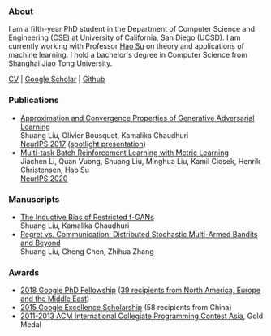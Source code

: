 ### About

I am a fifth-year PhD student in the Department of Computer Science and Engineering (CSE) at University of California, San Diego (UCSD). I am currently working with Professor [Hao Su](http://cseweb.ucsd.edu/~haosu/) on theory and applications of machine learning. I hold a bachelor's degree in Computer Science from Shanghai Jiao Tong University.

[CV](https://shuang-liu.github.io/CV.pdf) &#124; [Google Scholar](https://scholar.google.com/citations?user=01je3ewAAAAJ) &#124; [Github](https://github.com/shuang-liu)

### Publications
* [Approximation and Convergence Properties of
Generative Adversarial Learning](https://arxiv.org/abs/1705.08991)    
Shuang Liu, Olivier Bousquet, Kamalika Chaudhuri   
[NeurIPS 2017](https://papers.nips.cc/paper/7138-approximation-and-convergence-properties-of-generative-adversarial-learning) ([spotlight presentation](https://nips.cc/Conferences/2017/Schedule?showEvent=10072))
* [Multi-task Batch Reinforcement Learning with Metric Learning]()  
Jiachen Li, Quan Vuong, Shuang Liu, Minghua Liu, Kamil Ciosek, Henrik Christensen, Hao Su  
[NeurIPS 2020]()

### Manuscripts
* [The Inductive Bias of Restricted f-GANs](https://arxiv.org/abs/1809.04542)  
Shuang Liu, Kamalika Chaudhuri
* [Regret vs. Communication: Distributed Stochastic Multi-Armed Bandits and Beyond](https://arxiv.org/abs/1504.03509)    
Shuang Liu, Cheng Chen, Zhihua Zhang   


### Awards

* [2018 Google PhD Fellowship](https://ai.google/research/outreach/phd-fellowship/) ([39 recipients from North America, Europe and the Middle East](https://ai.google/research/outreach/phd-fellowship/recipients/?category=2018))
* [2015 Google Excellence Scholarship](https://www.google.cn/intl/en/university/collaboration.html) (58 recipients from China)
* [2011-2013 ACM International Collegiate Programming Contest Asia](https://icpc.baylor.edu/regionals/results), Gold Medal



